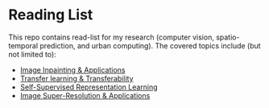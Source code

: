 # Reading List

This repo contains read-list for my research (computer vision, spatio-temporal prediction, and urban computing). The covered topics include (but not limited to): 
- [Image Inpainting & Applications](image-inpainting.md)
- [Transfer learning & Transferability](transfer-learning.md)
- [Self-Supervised Representation Learning](representation-learning.md)
- [Image Super-Resolution & Applications](super-resolution.md)
